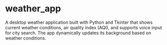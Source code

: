 # weather_app
A desktop weather application built with Python and Tkinter that shows current weather conditions, air quality index (AQI), and supports voice input for city search. The app dynamically updates its background based on weather conditions.
